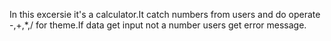 In this excersie it's a calculator.It catch numbers from users and do operate -,+,*,/ for theme.If data get input not a number users get error message.